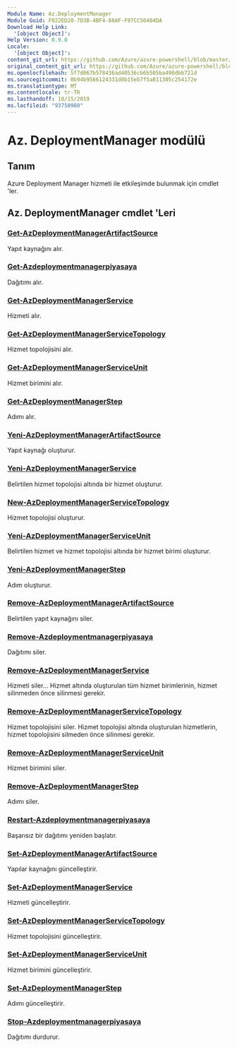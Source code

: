 ```yaml
---
Module Name: Az.DeploymentManager
Module Guid: F022ED20-7D3B-4BF4-88AF-F97CC50484DA
Download Help Link:
  '[object Object]': 
Help Version: 0.9.0
Locale:
  '[object Object]': 
content_git_url: https://github.com/Azure/azure-powershell/blob/master/src/DeploymentManager/DeploymentManager/help/Az.DeploymentManager.md
original_content_git_url: https://github.com/Azure/azure-powershell/blob/master/src/DeploymentManager/DeploymentManager/help/Az.DeploymentManager.md
ms.openlocfilehash: 5f7d067b578436ad40536cb6b505ba490dbb721d
ms.sourcegitcommit: 0b94b9566124331d0b15eb7f5a811305c254172e
ms.translationtype: MT
ms.contentlocale: tr-TR
ms.lasthandoff: 10/15/2019
ms.locfileid: "93750980"
---
```

# Az. DeploymentManager modülü
## Tanım
Azure Deployment Manager hizmeti ile etkileşimde bulunmak için cmdlet 'ler.

## Az. DeploymentManager cmdlet 'Leri
### [Get-AzDeploymentManagerArtifactSource](Get-AzDeploymentManagerArtifactSource.md)
Yapıt kaynağını alır.

### [Get-Azdeploymentmanagerpiyasaya](Get-AzDeploymentManagerRollout.md)
Dağıtımı alır.

### [Get-AzDeploymentManagerService](Get-AzDeploymentManagerService.md)
Hizmeti alır.

### [Get-AzDeploymentManagerServiceTopology](Get-AzDeploymentManagerServiceTopology.md)
Hizmet topolojisini alır.

### [Get-AzDeploymentManagerServiceUnit](Get-AzDeploymentManagerServiceUnit.md)
Hizmet birimini alır.

### [Get-AzDeploymentManagerStep](Get-AzDeploymentManagerStep.md)
Adımı alır.

### [Yeni-AzDeploymentManagerArtifactSource](New-AzDeploymentManagerArtifactSource.md)
Yapıt kaynağı oluşturur.

### [Yeni-AzDeploymentManagerService](New-AzDeploymentManagerService.md)
Belirtilen hizmet topolojisi altında bir hizmet oluşturur.

### [New-AzDeploymentManagerServiceTopology](New-AzDeploymentManagerServiceTopology.md)
Hizmet topolojisi oluşturur.

### [Yeni-AzDeploymentManagerServiceUnit](New-AzDeploymentManagerServiceUnit.md)
Belirtilen hizmet ve hizmet topolojisi altında bir hizmet birimi oluşturur.

### [Yeni-AzDeploymentManagerStep](New-AzDeploymentManagerStep.md)
Adım oluşturur.

### [Remove-AzDeploymentManagerArtifactSource](Remove-AzDeploymentManagerArtifactSource.md)
Belirtilen yapıt kaynağını siler.

### [Remove-Azdeploymentmanagerpiyasaya](Remove-AzDeploymentManagerRollout.md)
Dağıtımı siler.

### [Remove-AzDeploymentManagerService](Remove-AzDeploymentManagerService.md)
Hizmeti siler... Hizmet altında oluşturulan tüm hizmet birimlerinin, hizmet silinmeden önce silinmesi gerekir.

### [Remove-AzDeploymentManagerServiceTopology](Remove-AzDeploymentManagerServiceTopology.md)
Hizmet topolojisini siler. Hizmet topolojisi altında oluşturulan hizmetlerin, hizmet topolojisini silmeden önce silinmesi gerekir.

### [Remove-AzDeploymentManagerServiceUnit](Remove-AzDeploymentManagerServiceUnit.md)
Hizmet birimini siler.

### [Remove-AzDeploymentManagerStep](Remove-AzDeploymentManagerStep.md)
Adımı siler.

### [Restart-Azdeploymentmanagerpiyasaya](Restart-AzDeploymentManagerRollout.md)
Başarısız bir dağıtımı yeniden başlatır.

### [Set-AzDeploymentManagerArtifactSource](Set-AzDeploymentManagerArtifactSource.md)
Yapılar kaynağını güncelleştirir.

### [Set-AzDeploymentManagerService](Set-AzDeploymentManagerService.md)
Hizmeti güncelleştirir.

### [Set-AzDeploymentManagerServiceTopology](Set-AzDeploymentManagerServiceTopology.md)
Hizmet topolojisini güncelleştirir.

### [Set-AzDeploymentManagerServiceUnit](Set-AzDeploymentManagerServiceUnit.md)
Hizmet birimini güncelleştirir.

### [Set-AzDeploymentManagerStep](Set-AzDeploymentManagerStep.md)
Adımı güncelleştirir.

### [Stop-Azdeploymentmanagerpiyasaya](Stop-AzDeploymentManagerRollout.md)
Dağıtımı durdurur.


